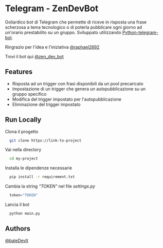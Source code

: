
# Telegram - ZenDevBot

Goliardico bot di Telegram che permette di riceve in risposta una frase scherzosa a tema tecnologico o di poterla pubblicare ogni giorno ad un'orario prestabilito su un gruppo. Sviluppato utilizzando [Python-telegram-bot](https://github.com/python-telegram-bot/python-telegram-bot).

Ringrazio per l'idea e l'iniziativa [@raphael2692](https://github.com/raphael2692)

Trovi il bot qui [@zen_dev_bot](https://t.me/zen_dev_bot)



## Features

- Risposta ad un trigger con frasi disponibili da un pool precaricato
- Impostazione di un trigger che genera un autopubblicazione su un gruppo specifico
- Modifica del trigger impostato per l'autopubblicazione
- Eliminazione del trigger impostato


## Run Locally

Clona il progetto

```bash
  git clone https://link-to-project
```

Vai nella directory

```bash
  cd my-project
```

Installa le dipendenze necessarie

```bash
  pip install -r requirement.txt
```

Cambia la string *"TOKEN"* nel file *settings.py*
```python
  token="TOKEN"
```

Lancia il bot

```bash
  python main.py
```


## Authors
[@baleDevIt](https://github.com/baleDevIt)


